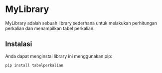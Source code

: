 # MyLibrary

MyLibrary adalah sebuah library sederhana untuk melakukan perhitungan perkalian dan menampilkan tabel perkalian.

## Instalasi

Anda dapat menginstal library ini menggunakan pip:

```bash
pip install tabelperkalian
```
